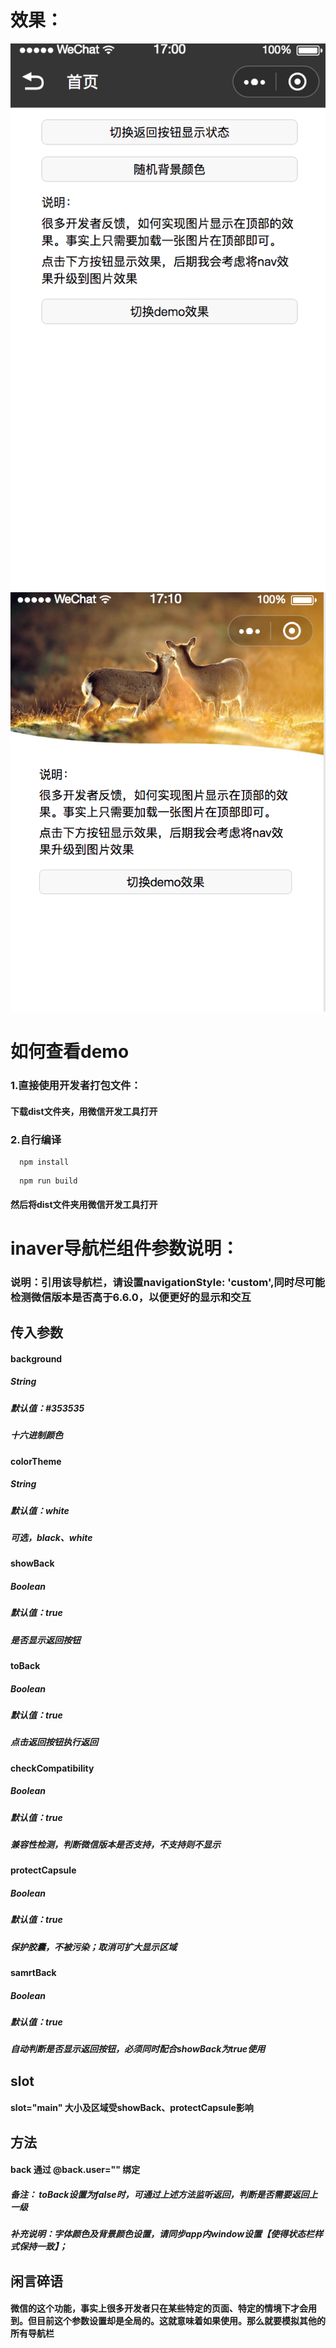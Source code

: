 # 效果：

<img src="./screenshot/screenshot1.png"/>

<img src="./screenshot/screenshot2.png"/>

#  如何查看demo

### 1.直接使用开发者打包文件：
####  下载dist文件夹，用微信开发工具打开

### 2.自行编译
```console
  npm install
``` 
```console
  npm run build
``` 
####  然后将dist文件夹用微信开发工具打开


# inaver导航栏组件参数说明：

### 说明：引用该导航栏，请设置navigationStyle: 'custom',同时尽可能检测微信版本是否高于6.6.0，以便更好的显示和交互

## 传入参数

#### background 
##### String 
##### 默认值：#353535 
##### 十六进制颜色 

#### colorTheme 
##### String 
##### 默认值：white 
##### 可选，black、white 

#### showBack 
##### Boolean 
##### 默认值：true 
##### 是否显示返回按钮 

#### toBack 
##### Boolean 
##### 默认值：true 
##### 点击返回按钮执行返回 

#### checkCompatibility 
##### Boolean 
##### 默认值：true 
##### 兼容性检测，判断微信版本是否支持，不支持则不显示 

#### protectCapsule 
##### Boolean 
##### 默认值：true 
##### 保护胶囊，不被污染；取消可扩大显示区域 

#### samrtBack
##### Boolean 
##### 默认值：true 
##### 自动判断是否显示返回按钮，必须同时配合showBack为true使用

## slot

#### slot="main" 大小及区域受showBack、protectCapsule影响

## 方法

#### back   通过 @back.user="" 绑定
##### 备注： toBack设置为false时，可通过上述方法监听返回，判断是否需要返回上一级


##### 补充说明：字体颜色及背景颜色设置，请同步app内window设置【使得状态栏样式保持一致】；


## 闲言碎语
#### 微信的这个功能，事实上很多开发者只在某些特定的页面、特定的情境下才会用到。但目前这个参数设置却是全局的。这就意味着如果使用。那么就要模拟其他的所有导航栏

